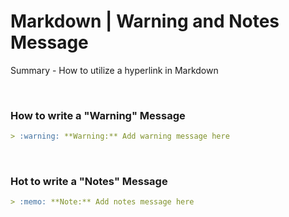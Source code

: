 # Markdown | Warning and Notes Message

Summary - How to utilize a hyperlink in Markdown

<br>

### How to write a "Warning" Message
```markdown
> :warning: **Warning:** Add warning message here
```

<br>

### Hot to write a "Notes" Message
```markdown
> :memo: **Note:** Add notes message here
```

